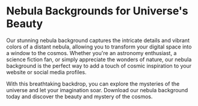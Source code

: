 <!--font:Montserrat-->

# Nebula Backgrounds for Universe's Beauty

Our stunning nebula background captures the intricate details and vibrant colors of a distant nebula, allowing you to transform your digital space into a window to the cosmos. Whether you're an astronomy enthusiast, a science fiction fan, or simply appreciate the wonders of nature, our nebula background is the perfect way to add a touch of cosmic inspiration to your website or social media profiles.

With this breathtaking backdrop, you can explore the mysteries of the universe and let your imagination soar. Download our nebula background today and discover the beauty and mystery of the cosmos.

<!--

Write me markdown content of website with wallpaper:

"A realistic photograph of a nebula, with bright colors and intricate details that showcase the beauty of the universe."

The header of the page should not be copy of the text but rather a real content of the website which is using this wallpaper.


---


# Explore the Mysteries of the Universe with Our Nebula Wallpaper

Transform your desktop or mobile device into a window to the cosmos with our stunning nebula wallpaper. This realistic photograph captures the intricate details and vibrant colors of a distant nebula, showcasing the breathtaking beauty of the universe.

Whether you're an astronomy enthusiast, a science fiction fan, or simply appreciate the wonders of nature, our nebula wallpaper is the perfect way to add a touch of cosmic inspiration to your digital space. Download it today and embark on a journey through the stars.


---


Heading should not include word "wallpaper". The website should not be about the wallpaper itself, wallpaper is just a related background, rewrite whole content.


---


# Discover the Wonders of the Universe with Our Stunning Nebula Background

Transform your digital space into a window to the cosmos with our breathtaking nebula background. This realistic photograph captures the intricate details and vibrant colors of a distant nebula, showcasing the beauty and mystery of the universe.

Whether you're an astronomy enthusiast, a science fiction fan, or simply appreciate the wonders of nature, our nebula background is the perfect way to add a touch of cosmic inspiration to your website or social media profiles. Let your imagination soar as you explore the mysteries of the universe with this stunning backdrop.

Download our nebula background today and embark on a journey through the stars.


---


Heading is too long, rewrite whole content.


---


# Explore the Universe with Our Nebula Background

Our stunning nebula background is a realistic photograph that captures the intricate details and vibrant colors of a distant nebula. With this breathtaking backdrop, you can transform your digital space into a window to the cosmos and discover the beauty and mystery of the universe.

Whether you're an astronomy enthusiast, a science fiction fan, or simply appreciate the wonders of nature, our nebula background is the perfect way to add a touch of cosmic inspiration to your website or social media profiles. Let your imagination soar as you explore the mysteries of the universe with this stunning background.

Download our nebula background today and embark on a journey through the stars.


---


Heading is too long, rewrite whole content.


---


# Discover the Beauty of the Universe with Our Nebula Background

Our stunning nebula background captures the intricate details and vibrant colors of a distant nebula, allowing you to transform your digital space into a window to the cosmos. Whether you're an astronomy enthusiast, a science fiction fan, or simply appreciate the wonders of nature, our nebula background is the perfect way to add a touch of cosmic inspiration to your website or social media profiles.

With this breathtaking backdrop, you can explore the mysteries of the universe and let your imagination soar. Download our nebula background today and discover the beauty and mystery of the cosmos.


---


Write me a Google font which is best fitting for the website.

Pick from the list:
- Orbitron
- Montserrat
- IBM Plex Sans
- Roboto
- Inter
- Poppins
- Barlow Condensed
- Great Vibes
- Futura
- Raleway
- Open Sans
- Exo 2
- Dancing Script
- Lobster
- Playfair Display
- Alegreya
- Lato


Write just the font name nothing else.


---


I would recommend using the "Montserrat" font for the website.

-->
